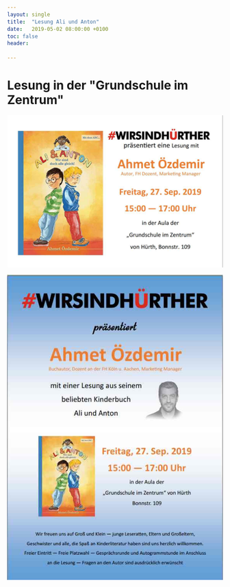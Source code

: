 ```yaml
---
layout: single
title:  "Lesung Ali und Anton"
date:   2019-05-02 08:00:00 +0100
toc: false
header:

---
```


# Lesung in der "Grundschule im Zentrum"

![Ali und Anton, Handzettel](/assets/images/2019-08-19-AliAnton.jpg)

![Ali und Anton, Plakat](/assets/images/2019-08-19-AliAntonPlakat.jpg)

